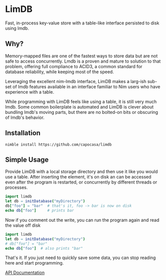 LimDB
=====

Fast, in-process key-value store with a table-like interface persisted to disk using lmdb.

Why?
----

Memory-mapped files are one of the fastest ways to store data but are not safe to
access concurrently. Lmdb is a proven and mature to solution to that problem,
offering full compliance to ACID3, a common standard for database reliability, while
keeping most of the speed.

Leveraging the excellent nim-lmdb interface, LimDB makes a larg-ish sub-set of lmdb features
available in an interface familiar to Nim users who have experience with a table.

While programming with LimDB feels like using a table, it is still very much lmdb.
Some common boilerplate is automated and LimDB is clever about bundling lmdb's moving
parts, but there are no bolted-on bits or obscuring of lmdb's behavior.

Installation
------------

    nimble install https://github.com/capocasa/limdb

Simple Usage
------------

Provide LimDB with a local storage directory and then use it like you would use a table. After
inserting the element, it's on disk an can be accessed even after the program is restarted,
or concurrently by different threads or processes.

```nim
import limdb
let db = initDatabase("myDirectory")
db["foo"] = "bar"  # that's it, foo -> bar is now on disk
echo db["foo"]     # prints bar
```
Now if you comment out the write, you can run the program again and read the value off disk

```nim    
import limdb
let db = initDatabase("myDirectory")
# db["foo"] = "bar"
echo db["foo"]  # also prints "bar"
```
That's it. If you just need to quickly save some data, you can stop reading here and start programming.

[API Documentation](https://capocasa.github.io/limdb/limdb.html)

